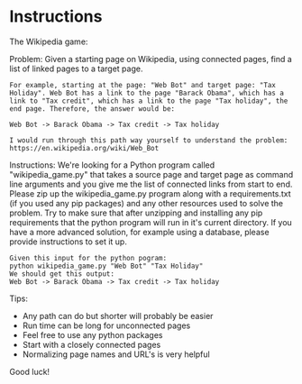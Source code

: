 # Instructions

The Wikipedia game:

Problem: 
	Given a starting page on Wikipedia, using connected pages, find a list of linked pages to a target page.

	For example, starting at the page: "Web Bot" and target page: "Tax Holiday". Web Bot has a link to the page "Barack Obama", which has a link to "Tax credit", which has a link to the page "Tax holiday", the end page. Therefore, the answer would be:

	Web Bot -> Barack Obama -> Tax credit -> Tax holiday

	I would run through this path way yourself to understand the problem:
	https://en.wikipedia.org/wiki/Web_Bot

Instructions:
	We're looking for a Python program called "wikipedia_game.py" that takes a source page and target page as command line arguments and you give me the list of connected links from start to end. Please zip up the wikipedia_game.py program along with a requirements.txt (if you used any pip packages) and any other resources used to solve the problem. Try to make sure that after unzipping and installing any pip requirements that the python program will run in it's current directory. If you have a more advanced solution, for example using a database, please provide instructions to set it up.

	Given this input for the python pogram:
	python wikipedia_game.py "Web Bot" "Tax Holiday"
	We should get this output:
	Web Bot -> Barack Obama -> Tax credit -> Tax holiday

Tips:
 - Any path can do but shorter will probably be easier
 - Run time can be long for unconnected pages
 - Feel free to use any python packages
 - Start with a closely connected pages
 - Normalizing page names and URL's is very helpful

Good luck!
